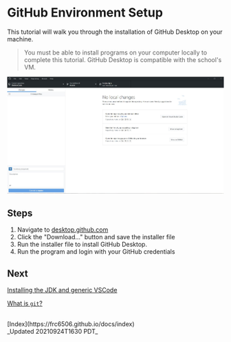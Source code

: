 # GitHub Environment Setup

This tutorial will walk you through the installation of GitHub Desktop on your machine.

> You must be able to install programs on your computer locally to complete this tutorial.  GitHub Desktop is compatible with the school's VM.

![GitHub Desktop Screenshot](GitHub_Desktop_Screenshot.JPG)

## Steps

1. Navigate to [desktop.github.com](https://desktop.github.com)
2. Click the "Download..." button and save the installer file
3. Run the installer file to install GitHub Desktop.
4. Run the program and login with your GitHub credentials

## Next

[Installing the JDK and generic VSCode](../detailedSetup/genericVSCodeSetup)

[What is `git`?](introToGit)

<br>
[Index](https://frc6506.github.io/docs/index)

<br>
_Updated 20210924T1630 PDT_
